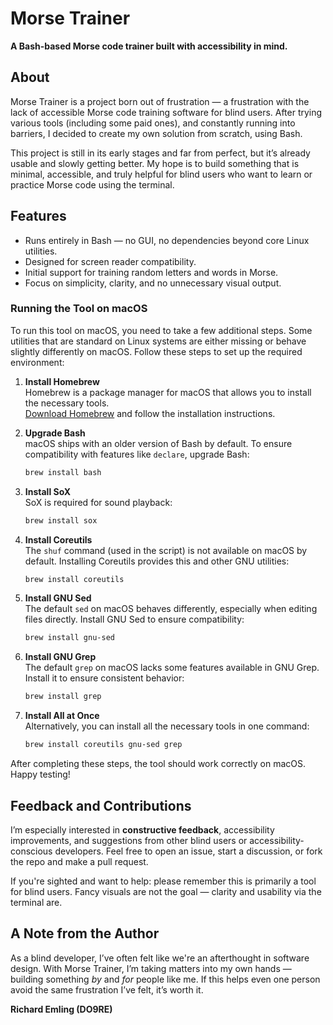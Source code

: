 # Morse Trainer

**A Bash-based Morse code trainer built with accessibility in mind.**

## About

Morse Trainer is a project born out of frustration — a frustration with the lack of accessible Morse code training software for blind users. After trying various tools (including some paid ones), and constantly running into barriers, I decided to create my own solution from scratch, using Bash.

This project is still in its early stages and far from perfect, but it’s already usable and slowly getting better. My hope is to build something that is minimal, accessible, and truly helpful for blind users who want to learn or practice Morse code using the terminal.

## Features

- Runs entirely in Bash — no GUI, no dependencies beyond core Linux utilities.
- Designed for screen reader compatibility.
- Initial support for training random letters and words in Morse.
- Focus on simplicity, clarity, and no unnecessary visual output.

### Running the Tool on macOS

To run this tool on macOS, you need to take a few additional steps. Some utilities that are standard on Linux systems are either missing or behave slightly differently on macOS. Follow these steps to set up the required environment:

1. **Install Homebrew**  
   Homebrew is a package manager for macOS that allows you to install the necessary tools.  
   [Download Homebrew](https://brew.sh/) and follow the installation instructions.

2. **Upgrade Bash**  
   macOS ships with an older version of Bash by default. To ensure compatibility with features like `declare`, upgrade Bash:  
   ```bash
   brew install bash
   ```

3. **Install SoX**  
   SoX is required for sound playback:  
   ```bash
   brew install sox
   ```

4. **Install Coreutils**  
   The `shuf` command (used in the script) is not available on macOS by default. Installing Coreutils provides this and other GNU utilities:  
   ```bash
   brew install coreutils
   ```

5. **Install GNU Sed**  
   The default `sed` on macOS behaves differently, especially when editing files directly. Install GNU Sed to ensure compatibility:  
   ```bash
   brew install gnu-sed
   ```

6. **Install GNU Grep**  
   The default `grep` on macOS lacks some features available in GNU Grep. Install it to ensure consistent behavior:  
   ```bash
   brew install grep
   ```

7. **Install All at Once**  
   Alternatively, you can install all the necessary tools in one command:  
   ```bash
   brew install coreutils gnu-sed grep
   ```

After completing these steps, the tool should work correctly on macOS. Happy testing!

## Feedback and Contributions

I’m especially interested in **constructive feedback**, accessibility improvements, and suggestions from other blind users or accessibility-conscious developers. Feel free to open an issue, start a discussion, or fork the repo and make a pull request.

If you're sighted and want to help: please remember this is primarily a tool for blind users. Fancy visuals are not the goal — clarity and usability via the terminal are.

## A Note from the Author

As a blind developer, I’ve often felt like we're an afterthought in software design. With Morse Trainer, I’m taking matters into my own hands — building something *by* and *for* people like me. If this helps even one person avoid the same frustration I’ve felt, it’s worth it.

**Richard Emling (DO9RE)**
